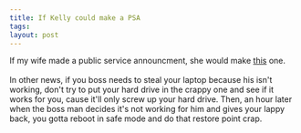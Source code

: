 ```yaml
---
title: If Kelly could make a PSA
tags: 
layout: post
---
```

If my wife made a public service announcment, she would make <a href="http://www.nbc.com/The_Office/video/office_psa_invite.shtml#video">this</a> one.<br /><br />In other news, if you boss needs to steal your laptop because his isn't working, don't try to put your hard drive in the crappy one and see if it works for you, cause it'll only screw up your hard drive.  Then, an hour later when the boss man decides it's not working for him and gives your lappy back, you gotta reboot in safe mode and do that restore point crap.
